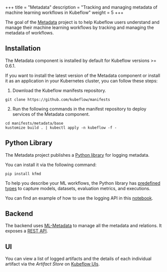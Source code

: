 +++
title = "Metadata"
description = "Tracking and managing metadata of machine learning workflows in Kubeflow"
weight = 5
+++

The goal of the [Metadata](https://github.com/kubeflow/metadata) project is to help Kubeflow users understand and manage their machine learning workflows by tracking and managing the metadata of workflows.

## Installation

The Metadata component is installed by default for Kubeflow versions >= 0.6.1.

If you want to install the latest version of the Metadata component or install it as an application in your Kubernetes cluster, you can follow these steps:

1. Download the Kubeflow manifests repository.
```
git clone https://github.com/kubeflow/manifests
```

2. Run the following commands in the manifest repository to deploy services of the Metadata component.
```
cd manifests/metadata/base
kustomize build . | kubectl apply -n kubeflow -f -
```

## Python Library

The Metadata project publishes a [Python library](https://github.com/kubeflow/metadata/tree/master/sdk/python#python-client) for logging metadata.

You can install it via the following command:
```
pip install kfmd
```

To help you describe your ML workflows, the Python library has [predefined types](https://github.com/kubeflow/metadata/tree/master/schema) to capture models, datasets, evaluation metrics, and executions.

You can find an example of how to use the logging API in this [notebook](https://github.com/kubeflow/metadata/blob/master/sdk/python/demo.ipynb).

## Backend

The backend uses [ML-Metadata](https://github.com/google/ml-metadata/blob/master/g3doc/get_started.md) to manage all the metadata and relations. It exposes a [REST API](/docs/reference/metadata/v1alpha1/kubeflow-metadata-api-spec.html).

## UI

You can view a list of logged artifacts and the details of each individual artifact via the _Artifact Store_ on [Kubeflow UIs](https://www.kubeflow.org/docs/other-guides/accessing-uis/).

